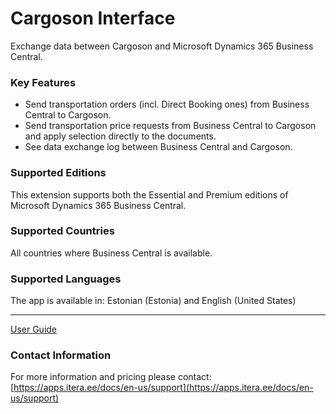 # Cargoson Interface
Exchange data between Cargoson and Microsoft Dynamics 365 Business Central.

### Key Features
* Send transportation orders (incl. Direct Booking ones) from Business Central to Cargoson.
* Send transportation price requests from Business Central to Cargoson and apply selection directly to the documents.    
* See data exchange log between Business Central and Cargoson.

### Supported Editions
This extension supports both the Essential and Premium editions of Microsoft Dynamics 365 Business Central.

### Supported Countries
All countries where Business Central is available.

### Supported Languages
The app is available in: Estonian (Estonia) and English (United States)

---

[User Guide](help.md)

### Contact Information
For more information and pricing please contact:  
[https://apps.itera.ee/docs/en-us/support](https://apps.itera.ee/docs/en-us/support)
